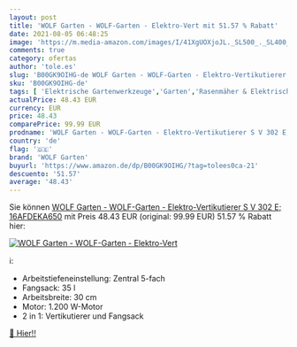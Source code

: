 ```yaml
---
layout: post
title: 'WOLF Garten - WOLF-Garten - Elektro-Vert mit 51.57 % Rabatt'
date: 2021-08-05 06:48:25
image: 'https://m.media-amazon.com/images/I/41XgUOXjoJL._SL500_._SL400_.jpg'
comments: true
category: ofertas
author: 'tole.es'
slug: 'B00GK9OIHG-de WOLF Garten - WOLF-Garten - Elektro-Vertikutierer S V 302...'
sku: 'B00GK9OIHG-de'
tags: [ 'Elektrische Gartenwerkzeuge','Garten','Rasenmäher & Elektrische Gartenwerkzeuge','Regular Stores','Shops','Vertikutierer','wolf garten', ]
actualPrice: 48.43 EUR
currency: EUR
price: 48.43
comparePrice: 99.99 EUR
prodname: 'WOLF Garten - WOLF-Garten - Elektro-Vertikutierer S V 302 E; 16AFDEKA650'
country: 'de'
flag: '🇩🇪'
brand: 'WOLF Garten'
buyurl: 'https://www.amazon.de/dp/B00GK9OIHG/?tag=tolees0ca-21'
descuento: '51.57'
average: '48.43'
---
```


Sie können [WOLF Garten - WOLF-Garten - Elektro-Vertikutierer S V 302 E; 16AFDEKA650](https://www.amazon.de/dp/B00GK9OIHG/?tag=tolees0ca-21) mit Preis 48.43 EUR (original: 99.99 EUR) 51.57 % Rabatt hier:

[![WOLF Garten - WOLF-Garten - Elektro-Vert](https://m.media-amazon.com/images/I/41XgUOXjoJL._SL500_._SL400_.jpg)](https://www.amazon.de/dp/B00GK9OIHG/?tag=tolees0ca-21)

ℹ️:

- Arbeitstiefeneinstellung: Zentral 5-fach
- Fangsack: 35 l
- Arbeitsbreite: 30 cm
- Motor: 1.200 W-Motor
- 2 in 1: Vertikutierer und Fangsack

[🛒 Hier!!](https://www.amazon.de/dp/B00GK9OIHG/?tag=tolees0ca-21)
